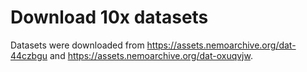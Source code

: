 # Download 10x datasets
Datasets were downloaded from https://assets.nemoarchive.org/dat-44czbgu and https://assets.nemoarchive.org/dat-oxuqvjw.

